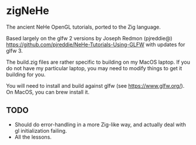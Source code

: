 # zigNeHe

The ancient NeHe OpenGL tutorials, ported to the Zig language.

Based largely on the glfw 2 versions by Joseph Redmon (pjreddie@) https://github.com/pjreddie/NeHe-Tutorials-Using-GLFW with updates for glfw 3.

The build.zig files are rather specific to building on my MacOS laptop. If you do not have my particular laptop, you may need to modify things to get it building for you.

You will need to install and build against glfw (see https://www.glfw.org/). On MacOS, you can brew install it.

## TODO

* Should do error-handling in a more Zig-like way, and actually deal with gl initialization failing.
* All the lessons.
